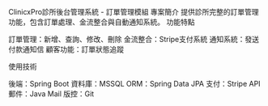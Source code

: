 ClinicxPro診所後台管理系統 - 訂單管理模組
專案簡介
提供診所完整的訂單管理功能，包含訂單處理、金流整合與自動通知系統。
功能特點

訂單管理：新增、查詢、修改、刪除
金流整合：Stripe支付系統
通知系統：發送付款通知信
顧客功能：訂單狀態追蹤

使用技術

後端：Spring Boot
資料庫：MSSQL
ORM：Spring Data JPA
支付：Stripe API
郵件：Java Mail
版控：Git
